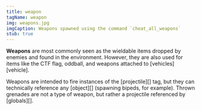 ```yaml
---
title: weapon
tagName: weapon
img: weapons.jpg
imgCaption: Weapons spawned using the command `cheat_all_weapons`
stub: true
---
```

**Weapons** are most commonly seen as the wieldable items dropped by enemies and found in the environment. However, they are also used for items like the CTF flag, oddball, and weapons attached to [vehicles][vehicle].

Weapons are intended to fire instances of the [projectile][] tag, but they can technically reference any [object][] (spawning bipeds, for example). Thrown grenades are not a type of weapon, but rather a projectile referenced by [globals][].
